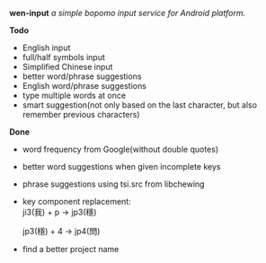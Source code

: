**wen-input**
*a simple bopomo input service for Android platform.*

**Todo**
- English input
- full/half symbols input
- Simplified Chinese input
- better word/phrase suggestions
- English word/phrase suggestions
- type multiple words at once
- smart suggestion(not only based on the last character, 
  but also remember previous characters)
 
**Done**
- word frequency from Google(without double quotes)
- better word suggestions when given incomplete keys
- phrase suggestions using tsi.src from libchewing
- key component replacement:  
    ji3(我) + p -> jp3(穩) 

    jp3(穩) + 4 -> jp4(問)

- find a better project name


